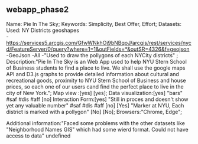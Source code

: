 ## webapp_phase2
Name: Pie In The Sky;
Keywords: Simplicity, Best Offer, Effort;
Datasets:
    Used:
    NY Districts geoshapes 	
        -https://services5.arcgis.com/GfwWNkhOj9bNBqoJ/arcgis/rest/services/nycd/FeatureServer/0/query?where=1=1&outFields=*&outSR=4326&f=geojson
        -GeoJson
        -All
        -"Used to draw the pollygons of each NYCity districts"
        ;
Description:"Pie In The Sky is an Web App used to help NYU Stern School of Business students to find a place to live.
            We shall use the google maps API and D3.js graphs to provide detailed information about cultural and recreational goods, proximity to NYU Stern School of Business and house prices, so each one of our users cand find the perfect place to live in the city of New York.";
Map view :[yes]
          [yes];
Data visualization:[yes]
                    "bars"
                        #saf
                        #dis
                        #aff
                    [no]
Interaction Form:[yes]
                "Still in proces and doesn't show yet any valuable number"
                #saf
                #dis
                #aff
                 [no]
                 [Yes]
                 "Marker at NYU, Each district is marked with a pollygon"
                 [No]
                 [No];
Browsers:"Chrome, Edge";

Additional information:"Faced some problems with the other datasets like "Neighborhood Names GIS" which had some wierd format. Could not have access to data"
undefined
